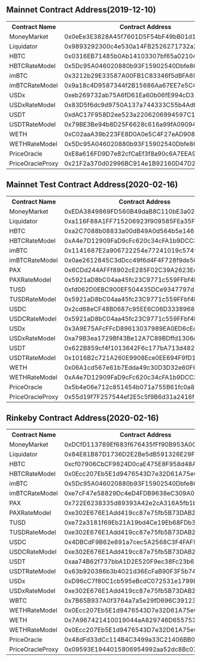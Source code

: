 ## Mainnet Contract Address(2019-12-10)

<table>
	<tr>
   		<th>Contract Name</th>
    	<th>Contract Address</th>
	</tr>
	<tr>
		<td> MoneyMarket </td>
		<td> 0x0eEe3E3828A45f7601D5F54bF49bB01d1A9dF5ea </td>
	</tr>
	<tr>
		<td> Liquidator </td>
		<td> 0x9893292300c4e530a14FB2526271732a2a9b3f05 </td>
	</tr>
	<tr>
		<td> HBTC </td>
		<td> 0x0316EB71485b0Ab14103307bf65a021042c6d380 </td>
	</tr>
	<tr>
		<td> HBTCRateModel </td>
		<td> 0x5Dc95A046020880b93F15902540Dbfe86489FddA </td>
	</tr>
    <tr>
		<td> imBTC </td>
		<td> 0x3212b29E33587A00FB1C83346f5dBFA69A458923 </td>
	</tr>
	<tr>
		<td> imBTCRateModel </td>
		<td> 0x9a18c4D9587344f2B15686Aa67EE7e5C4B00D549 </td>
	</tr>
	<tr>
		<td> USDx </td>
		<td> 0xeb269732ab75A6fD61Ea60b06fE994cD32a83549 </td>
	</tr>
	<tr>
		<td> USDxRateModel </td>
		<td> 0x83D5f6dc9d9750A137a744333C55b4Adf5F9A234 </td>
	</tr>
	<tr>
		<td> USDT </td>
		<td> 0xdAC17F958D2ee523a2206206994597C13D831ec7 </td>
	</tr>
	<tr>
		<td> USDTRateModel </td>
		<td> 0x79BE3Be94b8D25F6628c616a99fA09094bcF3712 </td>
	</tr>
	<tr>
		<td> WETH </td>
		<td> 0xC02aaA39b223FE8D0A0e5C4F27eAD9083C756Cc2 </td>
	</tr>
	<tr>
		<td> WETHRateModel </td>
		<td> 0x5Dc95A046020880b93F15902540Dbfe86489FddA </td>
	</tr>
	<tr>
		<td> PriceOracle </td>
		<td> 0xE8a616FD9D7e82cfCaEf3f8a90c6A7EEA97E0856 </td>
	</tr>
	<tr>
		<td> PriceOracleProxy </td>
		<td> 0x21F2a370d02996BC914e1B92160D47D279d9F15a </td>
	</tr>
</table>


## Mainnet Test Contract Address(2020-02-16)

<table>
	<tr>
   		<th>Contract Name</th>
    	<th>Contract Address</th>
	</tr>
	<tr>
		<td> MoneyMarket </td>
		<td> 0xEDA3849869FD560B49daB8C110bE3a020F46c79E </td>
	</tr>
	<tr>
		<td> Liquidator </td>
		<td> 0xa116F88A1FF715206923f909585FEa35F52d540a </td>
	</tr>
	<tr>
		<td> HBTC </td>
		<td> 0xa2C7088b08833a00dB49A0d564b5e1463A4B49cB </td>
	</tr>
	<tr>
		<td> HBTCRateModel </td>
		<td> 0xA4e7D12909FaD9cFc620c34cFA1b9DCC31f3BF43 </td>
	</tr>
    <tr>
		<td> imBTC </td>
		<td> 0x1141687E2a906722254e77241019c57496c0e83e </td>
	</tr>
	<tr>
		<td> imBTCRateModel </td>
		<td> 0x0ae2612845C3dDcc49f6d4F4F728f9de503AAbBf </td>
	</tr>
	<tr>
		<td> PAX </td>
		<td> 0x6CDd244AFFf8902cE285F02C39A2623Ecb461454 </td>
	</tr>
	<tr>
		<td> PAXRateModel </td>
		<td> 0x5921aD8bC04aa45fc23C9771c559FFbf4D2AfD2f </td>
	</tr>
	<tr>
		<td> TUSD </td>
		<td> 0xfd062D0EBC900EF504435DCe9347797d3b5e12Aa </td>
	</tr>
	<tr>
		<td> TUSDRateModel </td>
		<td> 0x5921aD8bC04aa45fc23C9771c559FFbf4D2AfD2f </td>
	</tr>
	<tr>
		<td> USDC </td>
		<td> 0x2cd68eCF48B0687c95EE6C06D33389688C3cbb8e </td>
	</tr>
	<tr>
		<td> USDCRateModel </td>
		<td> 0x5921aD8bC04aa45fc23C9771c559FFbf4D2AfD2f </td>
	</tr>
	<tr>
		<td> USDx </td>
		<td> 0x3A9E75AFcFFcD89613037989EA0ED6cEc44a4353 </td>
	</tr>
	<tr>
		<td> USDxRateModel </td>
		<td> 0xa79B3ea1729Bf43Be12A7C89BDffd1306dBFe647 </td>
	</tr>
	<tr>
		<td> USDT </td>
		<td> 0x622B859cf4f1013642F6c177bA713d482fF5b483 </td>
	</tr>
	<tr>
		<td> USDTRateModel </td>
		<td> 0x1016B2c721A260E9908Ece0EE694F9fD10896C8D </td>
	</tr>
	<tr>
		<td> WETH </td>
		<td> 0x06A1cd567e61b7Edda49c30D3D32e60F607fD646 </td>
	</tr>
	<tr>
		<td> WETHRateModel </td>
		<td> 0xA4e7D12909FaD9cFc620c34cFA1b9DCC31f3BF43 </td>
	</tr>
	<tr>
		<td> PriceOracle </td>
		<td> 0x5b4e06e712c851454b071a755B61fc0a86A8680E </td>
	</tr>
	<tr>
		<td> PriceOracleProxy </td>
		<td> 0x55d19f7F257544ef2E5c5f9B6d31a2416f8d5146 </td>
	</tr>
</table>



## Rinkeby Contract Address(2020-02-16)

<table>
	<tr>
   		<th>Contract Name</th>
    	<th>Contract Address</th>
	</tr>
	<tr>
		<td> MoneyMarket </td>
		<td> 0xDCfD113789Ef683f676435fFf90B953A0Cc76044 </td>
	</tr>
	<tr>
		<td> Liquidator </td>
		<td> 0x84E81B87D1736D2E2Be5dB591326E29F8458c63C </td>
	</tr>
	<tr>
		<td> HBTC </td>
		<td> 0xcf07906CbCF9824D0caE475E8F958d48AcF1014C </td>
	</tr>
	<tr>
		<td> HBTCRateModel </td>
		<td> 0x0Ecc207Eb5E1d9476543D7e32D61A75e6bf767d3 </td>
	</tr>
	<tr>
		<td> imBTC </td>
		<td> 0x5Dc95A046020880b93F15902540Dbfe86489FddA </td>
	</tr>
	<tr>
		<td> imBTCRateModel </td>
		<td> 0xe7cF47e58829Dc4eD4FDB9638eC309A00a96D13a </td>
	</tr>
	<tr>
		<td> PAX </td>
		<td> 0x722E6238335d89393A42e2cA316A5fb1b8B2EB55 </td>
	</tr>
	<tr>
		<td> PAXRateModel </td>
		<td> 0xe302E676E1Add419cc87e75fb5B73DAB24Ad1534 </td>
	</tr>
	<tr>
		<td> TUSD </td>
		<td> 0xe72a3181f69Eb21A19bd4Ce19Eb68FDb333d74c6 </td>
	</tr>
	<tr>
		<td> TUSDRateModel </td>
		<td> 0xe302E676E1Add419cc87e75fb5B73DAB24Ad1534 </td>
	</tr>
	<tr>
		<td> USDC </td>
		<td> 0x4DBCdF9B62e891a7cec5A2568C3F4FAF9E8Abe2b </td>
	</tr>
	<tr>
		<td> USDCRateModel </td>
		<td> 0xe302E676E1Add419cc87e75fb5B73DAB24Ad1534 </td>
	</tr>
	<tr>
		<td> USDT </td>
		<td> 0xaa74B62f737bbA1D2E520F9ec38Fc23b6E6817df </td>
	</tr>
	<tr>
		<td> USDTRateModel </td>
		<td> 0x63b920386b3b4021d36EcFaB90F3F5b74Bc8b902 </td>
	</tr>
	<tr>
		<td> USDx </td>
		<td> 0xD96cC7f80C1cb595eBcdC072531e1799B3a2436E </td>
	</tr>
	<tr>
		<td> USDxRateModel </td>
		<td> 0xe302E676E1Add419cc87e75fb5B73DAB24Ad1534 </td>
	</tr>
	<tr>
		<td> WBTC </td>
		<td> 0x7B65B937A0f3764a7a5e29fD696C391233218E91 </td>
	</tr>
	<tr>
		<td> WETHRateModel </td>
		<td> 0x0Ecc207Eb5E1d9476543D7e32D61A75e6bf767d3 </td>
	</tr>
	<tr>
		<td> WETH </td>
		<td> 0x7A967421410019044aA829746D65575325082e99 </td>
	</tr>
	<tr>
		<td> WETHRateModel </td>
		<td> 0x0Ecc207Eb5E1d9476543D7e32D61A75e6bf767d3 </td>
	</tr>
	<tr>
		<td> PriceOracle </td>
		<td> 0x48dFd33dCc114B4C3499a33C21406BB05a1A30a6 </td>
	</tr>
	<tr>
		<td> PriceOracleProxy </td>
		<td> 0x09593E1944015806954992aa52dc8Bc0786e3821 </td>
	</tr>
</table>
